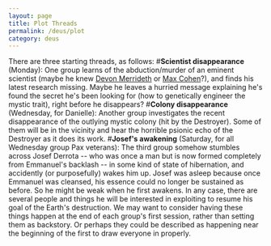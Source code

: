 ```yaml
---
layout: page
title: Plot Threads
permalink: /deus/plot
category: deus
---
```

There are three starting threads, as follows:
#__Scientist disappearance__ (Monday): One group learns of the abduction/murder of an eminent scientist (maybe he knew [Devon Merrideth](char-private-joey) or [Max Cohen](char-private-nate)?), and finds his latest research missing. Maybe he leaves a hurried message explaining he's found the secret he's been looking for (how to genetically engineer the mystic trait), right before he disappears?
#__Colony disappearance__ (Wednesday, for Danielle): Another group investigates the recent disappearance of the outlying mystic colony (hit by the Destroyer). Some of them will be in the vicinity and hear the horrible psionic echo of the Destroyer as it does its work.
#__Josef's awakening__ (Saturday, for all Wednesday group Pax veterans): The third group somehow stumbles across Josef Derrota -- who was once a man but is now formed completely from Emmanuel's backlash -- in some kind of state of hibernation, and accidently (or purposefully) wakes him up. Josef was asleep because once Emmanuel was cleansed, his essence could no longer be sustained as before. So he might be weak when he first awakens. In any case, there are several people and things he will be interested in exploiting to resume his goal of the Earth's destruction.
We may want to consider having these things happen at the end of each group's first session, rather than setting them as backstory. Or perhaps they could be described as happening near the beginning of the first to draw everyone in properly.

